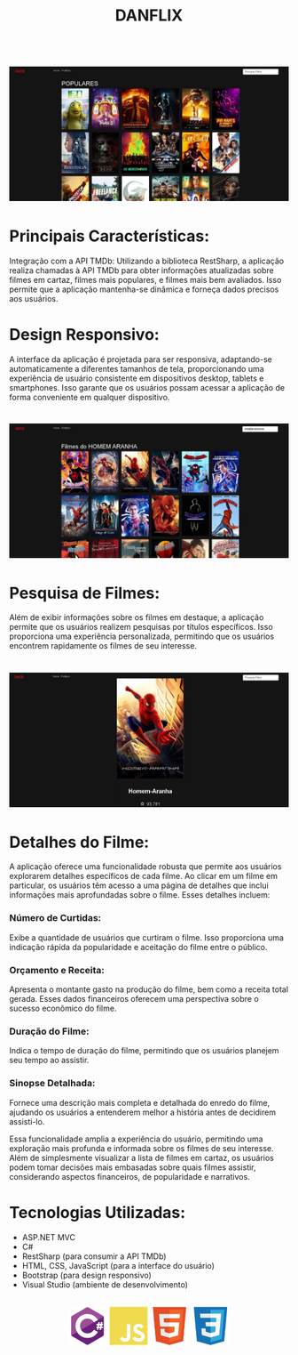 <h1 align="center">DANFLIX</h1>
<br>
<h1>
         <img src="FilmesAPI/wwwroot/img/Capa.jpeg" >
</h1>

<h1>Principais Características:</h1>

Integração com a API TMDb: Utilizando a biblioteca RestSharp, a aplicação realiza chamadas à API TMDb para obter informações atualizadas sobre filmes em cartaz, filmes mais populares, e filmes mais bem avaliados. Isso permite que a aplicação mantenha-se dinâmica e forneça dados precisos aos usuários.

<h1>Design Responsivo:</h1>
 A interface da aplicação é projetada para ser responsiva, adaptando-se automaticamente a diferentes tamanhos de tela, proporcionando uma experiência de usuário consistente em dispositivos desktop, tablets e smartphones. Isso garante que os usuários possam acessar a aplicação de forma conveniente em qualquer dispositivo.


<h1 ><img src="FilmesAPI/wwwroot/img/Pesquisa.jpeg"></h1>

<h1>Pesquisa de Filmes:</h1>
 Além de exibir informações sobre os filmes em destaque, a aplicação permite que os usuários realizem pesquisas por títulos específicos. Isso proporciona uma experiência personalizada, permitindo que os usuários encontrem rapidamente os filmes de seu interesse.

<h1> <img src="FilmesAPI/wwwroot/img/Details.jpeg"> </h1>
<h1>Detalhes do Filme:</h1>

A aplicação oferece uma funcionalidade robusta que permite aos usuários explorarem detalhes específicos de cada filme. Ao clicar em um filme em particular, os usuários têm acesso a uma página de detalhes que inclui informações mais aprofundadas sobre o filme. Esses detalhes incluem:

<h3>Número de Curtidas:</h3> Exibe a quantidade de usuários que curtiram o filme. Isso proporciona uma indicação rápida da popularidade e aceitação do filme entre o público.

<h3>Orçamento e Receita:</h3> Apresenta o montante gasto na produção do filme, bem como a receita total gerada. Esses dados financeiros oferecem uma perspectiva sobre o sucesso econômico do filme.

<h3>Duração do Filme:</h3> Indica o tempo de duração do filme, permitindo que os usuários planejem seu tempo ao assistir.

<h3>Sinopse Detalhada:</h3> Fornece uma descrição mais completa e detalhada do enredo do filme, ajudando os usuários a entenderem melhor a história antes de decidirem assisti-lo.

Essa funcionalidade amplia a experiência do usuário, permitindo uma exploração mais profunda e informada sobre os filmes de seu interesse. Além de simplesmente visualizar a lista de filmes em cartaz, os usuários podem tomar decisões mais embasadas sobre quais filmes assistir, considerando aspectos financeiros, de popularidade e narrativos.

<h1>Tecnologias Utilizadas:</h1>

- ASP.NET MVC
- C#
- RestSharp (para consumir a API TMDb)
- HTML, CSS, JavaScript (para a interface do usuário)
- Bootstrap (para design responsivo)
- Visual Studio (ambiente de desenvolvimento)

<div style="display: inline_block" align = "center"><br>
  <img align="center" alt="Daniel-Csharp" height="70" width="70" src="https://raw.githubusercontent.com/devicons/devicon/master/icons/csharp/csharp-original.svg">
  <img align="center" alt="Daniel-Js" height="70" width="70" src="https://raw.githubusercontent.com/devicons/devicon/master/icons/javascript/javascript-plain.svg">
  <img align="center" alt="Daniel-HTML" height="70" width="70" src="https://raw.githubusercontent.com/devicons/devicon/master/icons/html5/html5-original.svg">
  <img align="center" alt="Daniel-CSS" height="70" width="70" src="https://raw.githubusercontent.com/devicons/devicon/master/icons/css3/css3-original.svg">
</div>
